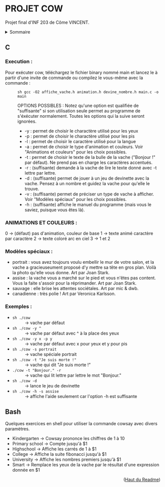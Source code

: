 <div id='top'></div>

# PROJET COW
Projet final d'INF 203 de Côme VINCENT.

<details>
  <summary>Sommaire</summary>
  <ol>
    <li><a href="#execution">Execution</a></li>
    <li><a href="#animations-et-couleurs">Animations et couleurs</a></li>
    <li><a href="#modeles-speciaux">Modèles spéciaux</a></li>
    <li><a href="#exemples">Exemples</a></li>
    <li><a href="#bash">Bash</a></li>
  </ol>
</details>

## C
<div id="execution">

### Execution :
Pour exécuter cow, téléchargez le fichier binary nommé main et lancez le à partir d'une invite de commande ou compilez le vous-même avec la commande :<dd> ```sh gcc -O2 affiche_vache.h animation.h devine_nombre.h main.c -o main```

OPTIONS POSSIBLES :
Notez qu'une option est qualifiée de "suffisante" si son utilisation seule permet au programme de s'éxécuter normalement. Toutes les options qui la suive seront ignorées.

* -y : permet de choisir le charactère utilisé pour les yeux
* -p : permet de choisir le charactère utilisé pour les pis
* -l : permet de choisir le caractère utilisé pour la langue
* -a : permet de choisir le type d'animation et couleurs. Voir "Animations et couleurs" pour les choix possibles.
* -t : permet de choisir le texte de la bulle de la vache ("Bonjour !" par défaut). Ne prend pas en charge les caractères accentués.
* -r : (suffisante) demande à la vache de lire le texte donné avec -t lettre par lettre.
* -d : (suffisante) permet de jouer à un jeu de devinette avec la vache. Pensez à un nombre et guidez la vache pour qu'elle le trouve.
* -v : (suffisante) permet de préciser un type de vache à afficher. Voir "Modèles spéciaux" pour les choix possibles.
* -h : (suffisante) affiche le manuel du programme (mais vous le saviez, puisque vous êtes là).
</div>
<div id="animations-et-couleurs">

### ANIMATIONS ET COULEURS :
0   -> (défaut) pas d'animation, couleur de base
1   -> texte animé caractère par caractère
2   -> texte coloré arc en ciel
3   -> 1 et 2
</div>
<div id="modeles-speciaux">

### Modèles spéciaux :

* portrait : vous avez toujours voulu embellir le mur de votre salon, et la vache a gracieuseument proposé d'y mettre sa tête en gros plan. Voilà la photo qu'elle vous donne. Art par Joan Stark.
* assise : la vache vous a marché sur le pied et vous n'êtes pas content. Vous la faite s'assoir pour la réprimander. Art par Joan Stark.
* sauvage : elle brise les attentes sociétales. Art par mic & dwb.
* canadienne : très polie ! Art par Veronica Karlsson.
</div>
<div id="exemples">

### Exemples :

* ```sh ./cow``` <dd>-> vache par défaut
* ```sh ./cow -y ^``` <dd>-> vache par défaut avec ^ à la place des yeux
* ```sh ./cow -y x -p y``` <dd>-> vache par défaut avec x pour yeux et y pour pis
* ```sh ./cow -s portrait``` <dd>-> vache spéciale portrait
* ```sh ./cow -t "Je suis morte !"``` <dd>-> vache qui dit "Je suis morte !"
* ```./cow -t "Bonjour." -r``` <dd>-> vache qui lit lettre par lettre le mot "Bonjour."
* ```sh ./cow -d``` <dd>-> lance le jeu de devinette
* ```sh ./cow -h -s assise``` <dd>-> affiche l'aide seulement car l'option -h est suffisante
</div>
<div id="bash">

## Bash

Quelques exercices en shell pour utiliser la commande cowsay avec divers paramètres.

* Kindergarten -> Cowsay prononce les chiffres de 1 à 10
* Primary school -> Compte jusqu'à $1
* Highschool -> Affiche les carrés de 1 à $1
* College -> Affiche la suite fibonacci jusqu'à $1
* University -> Affiche les nombres premiers jusqu'à $1
* Smart -> Remplace les yeux de la vache par le résultat d'une expression donnée en $1
</div>
<p align="right">(<a href="#top">Haut du Readme</a>)</p>